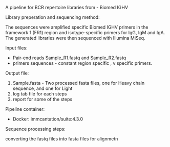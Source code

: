 A pipeline for BCR repertoire libraries from  - Biomed IGHV


Library preperation and sequencing method:

The sequences were amplified specific Biomed IGHV primers in the framework 1 (FR1) region and isotype-specific primers for IgG, IgM and IgA.
The generated libraries were then sequenced with Illumina MiSeq.


Input files:

* Pair-end reads Sample_R1.fastq and Sample_R2.fastq 
* primers sequences - constant region specific , v specific primers.

Output file:

1. Sample.fasta - Two processed fasta files, one for Heavy chain sequence, and one for Light
2. log tab file for each steps
3. report for some of the steps


Pipeline container:

* Docker: immcantation/suite:4.3.0


Sequence processing steps:

converting the fastq files into fasta files for alignmetn
